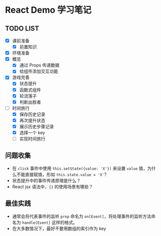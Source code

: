 # React Demo 学习笔记

## TODO LIST
- [x] 课前准备  
    - [x] 前置知识  
- [x] 环境准备  
- [x] 概览  
    - [x] 通过 Props 传递数据  
    - [x] 给组件添加交互功能  
- [x] 游戏完善  
    - [x] 状态提升  
    - [x] 函数式组件  
    - [x] 轮流落子  
    - [x] 判断出胜者  
- [ ] 时间旅行  
    - [x] 保存历史记录  
    - [x] 再次提升状态  
    - [x] 展示历史步骤记录  
    - [x] 选择一个 key  
    - [ ] 实现时间旅行  

## 问题收集
- 在 `click` 事件中使用 `this.setState({value: 'X'})` 来设置 `value` 值，为什么不能直接赋值，形如 `this.state.value = 'X'`?  
- 状态提升中的事件传递原理是什么？  
- React jsx 语法中，`{}` 的使用场景有哪些？

## 最佳实践
- 通常会将代表事件的监听 `prop` 命名为 `on[Event]`，将处理事件的监听方法命名为 `handle[Event]` 这样的格式。
- 在大多数情况下，最好不要用数组的索引作为 key
